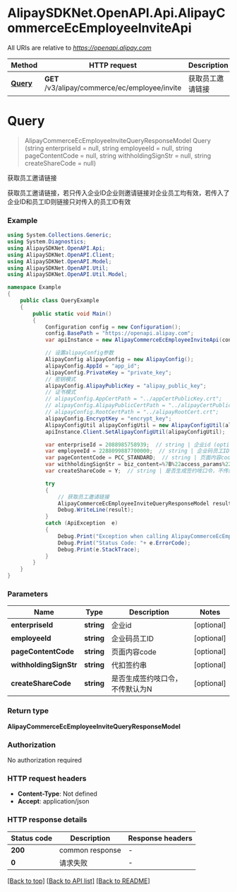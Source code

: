 # AlipaySDKNet.OpenAPI.Api.AlipayCommerceEcEmployeeInviteApi

All URIs are relative to *https://openapi.alipay.com*

Method | HTTP request | Description
------------- | ------------- | -------------
[**Query**](AlipayCommerceEcEmployeeInviteApi.md#query) | **GET** /v3/alipay/commerce/ec/employee/invite | 获取员工邀请链接


<a name="query"></a>
# **Query**
> AlipayCommerceEcEmployeeInviteQueryResponseModel Query (string enterpriseId = null, string employeeId = null, string pageContentCode = null, string withholdingSignStr = null, string createShareCode = null)

获取员工邀请链接

获取员工邀请链接，若只传入企业ID企业则邀请链接对企业员工均有效，若传入了企业ID和员工ID则链接只对传入的员工ID有效

### Example
```csharp
using System.Collections.Generic;
using System.Diagnostics;
using AlipaySDKNet.OpenAPI.Api;
using AlipaySDKNet.OpenAPI.Client;
using AlipaySDKNet.OpenAPI.Model;
using AlipaySDKNet.OpenAPI.Util;
using AlipaySDKNet.OpenAPI.Util.Model;

namespace Example
{
    public class QueryExample
    {
        public static void Main()
        {
            Configuration config = new Configuration();
            config.BasePath = "https://openapi.alipay.com";
            var apiInstance = new AlipayCommerceEcEmployeeInviteApi(config);

            // 设置alipayConfig参数
            AlipayConfig alipayConfig = new AlipayConfig();
            alipayConfig.AppId = "app_id";
            alipayConfig.PrivateKey = "private_key";
            // 密钥模式
            alipayConfig.AlipayPublicKey = "alipay_public_key";
            // 证书模式
            // alipayConfig.AppCertPath = "../appCertPublicKey.crt";
            // alipayConfig.AlipayPublicCertPath = "../alipayCertPublicKey_RSA2.crt";
            // alipayConfig.RootCertPath = "../alipayRootCert.crt";
            alipayConfig.EncryptKey = "encrypt_key";
            AlipayConfigUtil alipayConfigUtil = new AlipayConfigUtil(alipayConfig);
            apiInstance.Client.SetAlipayConfigUtil(alipayConfigUtil);

            var enterpriseId = 2088985758939;  // string | 企业id (optional) 
            var employeeId = 2288099887700000;  // string | 企业码员工ID (optional) 
            var pageContentCode = PCC_STANDARD;  // string | 页面内容code (optional) 
            var withholdingSignStr = biz_content=%7B%22access_params%22%3A%7B%22personal_product_code%22%3A%22GENERAL_WITHHOLDING_P%22%2C%22sign_scene%22%3A%22INDUSTRY%7CMULTI_MEDIA%22%7D&sign=111&app_id=2017090501336035&method=alipay.user.agreement.page.sign&version=1.0;  // string | 代扣签约串 (optional) 
            var createShareCode = Y;  // string | 是否生成签约吱口令，不传默认为N (optional) 

            try
            {
                // 获取员工邀请链接
                AlipayCommerceEcEmployeeInviteQueryResponseModel result = apiInstance.Query(enterpriseId, employeeId, pageContentCode, withholdingSignStr, createShareCode);
                Debug.WriteLine(result);
            }
            catch (ApiException  e)
            {
                Debug.Print("Exception when calling AlipayCommerceEcEmployeeInviteApi.Query: " + e.Message );
                Debug.Print("Status Code: "+ e.ErrorCode);
                Debug.Print(e.StackTrace);
            }
        }
    }
}
```

### Parameters

Name | Type | Description  | Notes
------------- | ------------- | ------------- | -------------
 **enterpriseId** | **string**| 企业id | [optional] 
 **employeeId** | **string**| 企业码员工ID | [optional] 
 **pageContentCode** | **string**| 页面内容code | [optional] 
 **withholdingSignStr** | **string**| 代扣签约串 | [optional] 
 **createShareCode** | **string**| 是否生成签约吱口令，不传默认为N | [optional] 

### Return type

**AlipayCommerceEcEmployeeInviteQueryResponseModel**

### Authorization

No authorization required

### HTTP request headers

 - **Content-Type**: Not defined
 - **Accept**: application/json


### HTTP response details
| Status code | Description | Response headers |
|-------------|-------------|------------------|
| **200** | common response |  -  |
| **0** | 请求失败 |  -  |

[[Back to top]](#) [[Back to API list]](../README.md#documentation-for-api-endpoints) [[Back to README]](../README.md)

